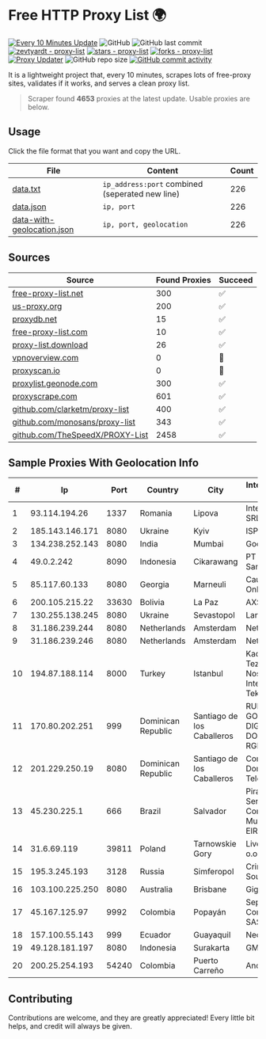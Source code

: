 
# Free HTTP Proxy List 🌍

[![Every 10 Minutes Update](https://github.com/mertguvencli/http-proxy-list/actions/workflows/main.yml/badge.svg?branch=main)](https://github.com/mertguvencli/http-proxy-list/actions/workflows/main.yml)
![GitHub](https://img.shields.io/github/license/mertguvencli/http-proxy-list)
![GitHub last commit](https://img.shields.io/github/last-commit/mertguvencli/http-proxy-list)
[![zevtyardt - proxy-list](https://img.shields.io/static/v1?label=zevtyardt&message=proxy-list&color=blue&logo=github)](https://github.com/zevtyardt/proxy-list "Go to GitHub repo")
[![stars - proxy-list](https://img.shields.io/github/stars/zevtyardt/proxy-list?style=social)](https://github.com/zevtyardt/proxy-list)
[![forks - proxy-list](https://img.shields.io/github/forks/zevtyardt/proxy-list?style=social)](https://github.com/zevtyardt/proxy-list)
[![Proxy Updater](https://github.com/zevtyardt/proxy-list/workflows/Proxy%20Updater/badge.svg)](https://github.com/zevtyardt/proxy-list/actions?query=workflow:"Proxy+Updater")
![GitHub repo size](https://img.shields.io/github/repo-size/zevtyardt/proxy-list)
[![GitHub commit activity](https://img.shields.io/github/commit-activity/m/zevtyardt/proxy-list?logo=commits)](https://github.com/zevtyardt/proxy-list/commits/main)

It is a lightweight project that, every 10 minutes, scrapes lots of free-proxy sites, validates if it works, and serves a clean proxy list.

> Scraper found **4653** proxies at the latest update. Usable proxies are below.

## Usage

Click the file format that you want and copy the URL.

|File|Content|Count|
|----|-------|-----|
|[data.txt](https://raw.githubusercontent.com/mertguvencli/http-proxy-list/main/proxy-list/data.txt)|`ip_address:port` combined (seperated new line)|226|
|[data.json](https://raw.githubusercontent.com/mertguvencli/http-proxy-list/main/proxy-list/data.json)|`ip, port`|226|
|[data-with-geolocation.json](https://raw.githubusercontent.com/mertguvencli/http-proxy-list/main/proxy-list/data-with-geolocation.json)|`ip, port, geolocation`|226|

## Sources

|Source|Found Proxies|Succeed|
|------|-------------|-------|
|[free-proxy-list.net](https://free-proxy-list.net)|300|✅|
|[us-proxy.org](https://www.us-proxy.org)|200|✅|
|[proxydb.net](http://proxydb.net)|15|✅|
|[free-proxy-list.com](https://free-proxy-list.com/?page=&port=&type%5B%5D=http&type%5B%5D=https&up_time=0&search=Search)|10|✅|
|[proxy-list.download](https://www.proxy-list.download/HTTP)|26|✅|
|[vpnoverview.com](https://vpnoverview.com/privacy/anonymous-browsing/free-proxy-servers)|0|🚫|
|[proxyscan.io](https://www.proxyscan.io)|0|🚫|
|[proxylist.geonode.com](https://proxylist.geonode.com/api/proxy-list?limit=300&page=1&sort_by=lastChecked&sort_type=desc&protocols=http,https)|300|✅|
|[proxyscrape.com](https://api.proxyscrape.com/v2/?request=displayproxies&protocol=http&timeout=10000&country=all&ssl=all&anonymity=all)|601|✅|
|[github.com/clarketm/proxy-list](https://raw.githubusercontent.com/clarketm/proxy-list/master/proxy-list-raw.txt)|400|✅|
|[github.com/monosans/proxy-list](https://raw.githubusercontent.com/monosans/proxy-list/main/proxies/http.txt)|343|✅|
|[github.com/TheSpeedX/PROXY-List](https://raw.githubusercontent.com/TheSpeedX/PROXY-List/master/http.txt)|2458|✅|


## Sample Proxies With Geolocation Info

|#|Ip|Port|Country|City|Internet Service Provider|
|-|--|----|-------|----|-------------------------|
|1|93.114.194.26|1337|Romania|Lipova|Interkvm Host SRL|
|2|185.143.146.171|8080|Ukraine|Kyiv|ISP UTELS|
|3|134.238.252.143|8080|India|Mumbai|Google LLC|
|4|49.0.2.242|8090|Indonesia|Cikarawang|PT Usaha Adi Sanggoro|
|5|85.117.60.133|8080|Georgia|Marneuli|Caucasus Online Ltd.|
|6|200.105.215.22|33630|Bolivia|La Paz|AXS Bolivia S. A.|
|7|130.255.138.245|8080|Ukraine|Sevastopol|Lancom Ltd.|
|8|31.186.239.244|8080|Netherlands|Amsterdam|NetSkope Inc|
|9|31.186.239.246|8080|Netherlands|Amsterdam|NetSkope Inc|
|10|194.87.188.114|8000|Turkey|Istanbul|Kadir Huseyin Tezcan Nosspeed Internet Teknolojileri|
|11|170.80.202.251|999|Dominican Republic|Santiago de los Caballeros|RUDDY GONZALEZ DIGITAL MEDIA DOMINICANA, RGDIMAX, S.R.L|
|12|201.229.250.19|8080|Dominican Republic|Santiago de los Caballeros|Compañía Dominicana de Teléfonos S. A.|
|13|45.230.225.1|666|Brazil|Salvador|PirajaNet Servico de Comunicacao Multimidia EIRELI|
|14|31.6.69.119|39811|Poland|Tarnowskie Gory|Livenet sp. z o.o.|
|15|195.3.245.193|3128|Russia|Simferopol|CrimeaCom South LLC|
|16|103.100.225.250|8080|Australia|Brisbane|Gigafy|
|17|45.167.125.97|9992|Colombia|Popayán|Sepcom Comunicaciones SAS|
|18|157.100.55.143|999|Ecuador|Guayaquil|Nedetel S.A.|
|19|49.128.181.197|8080|Indonesia|Surakarta|GMEDIA|
|20|200.25.254.193|54240|Colombia|Puerto Carreño|Andinet ON Line|



## Contributing

Contributions are welcome, and they are greatly appreciated! Every
little bit helps, and credit will always be given.

